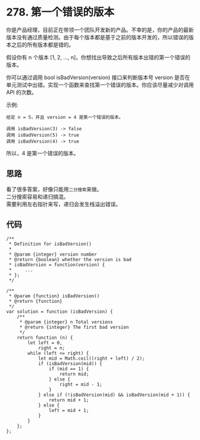 # 278. 第一个错误的版本
你是产品经理，目前正在带领一个团队开发新的产品。不幸的是，你的产品的最新版本没有通过质量检测。由于每个版本都是基于之前的版本开发的，所以错误的版本之后的所有版本都是错的。

假设你有 n 个版本 [1, 2, ..., n]，你想找出导致之后所有版本出错的第一个错误的版本。

你可以通过调用 bool isBadVersion(version) 接口来判断版本号 version 是否在单元测试中出错。实现一个函数来查找第一个错误的版本。你应该尽量减少对调用 API 的次数。

示例:

    给定 n = 5，并且 version = 4 是第一个错误的版本。

    调用 isBadVersion(3) -> false
    调用 isBadVersion(5) -> true
    调用 isBadVersion(4) -> true

所以，4 是第一个错误的版本。 
## 思路
看了很多答案，好像只能用`二分搜索`来做。  
二分搜索容易和递归搞混。  
需要利用左右指针来写，递归会发生栈溢出错误。
## 代码
    /**
     * Definition for isBadVersion()
     * 
     * @param {integer} version number
     * @return {boolean} whether the version is bad
     * isBadVersion = function(version) {
     *     ...
     * };
     */

    /**
     * @param {function} isBadVersion()
     * @return {function}
     */
    var solution = function (isBadVersion) {
        /**
         * @param {integer} n Total versions
         * @return {integer} The first bad version
         */
        return function (n) {
            let left = 0,
                right = n;
            while (left <= right) {
                let mid = Math.ceil((right + left) / 2);
                if (isBadVersion(mid)) {
                    if (mid == 1) {
                        return mid;
                    } else {
                        right = mid - 1;
                    }
                } else if (!isBadVersion(mid) && isBadVersion(mid + 1)) {
                    return mid + 1;
                } else {
                    left = mid + 1;
                }
            }
        };
    };